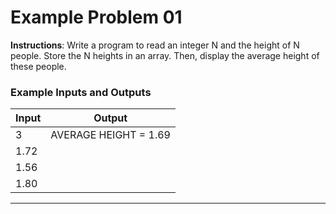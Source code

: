 # Example Problem 01
**Instructions**:
Write a program to read an integer N and the height of N people. Store the N heights in an array. Then, display the average height of these people.

### Example Inputs and Outputs

| **Input** | **Output**            |
|-----------|-----------------------|
| 3         | AVERAGE HEIGHT = 1.69 |
| 1.72      |                       |
| 1.56      |                       |
| 1.80      |                       |                                                                                                              |


***